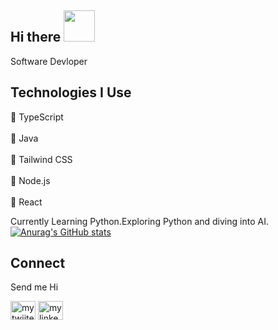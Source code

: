  ## Hi there  <img src="https://media.giphy.com/media/hvRJCLFzcasrR4ia7z/giphy.gif" height = "50px" width="50px"> </h1>



  


  
   
Software Devloper
## Technologies I Use

🏹 TypeScript <br><br>
🏹 Java<br><br>
🏹 Tailwind CSS<br><br>
🏹 Node.js<br><br>
🏹 React

Currently Learning Python.Exploring Python and diving into AI.
[![Anurag's GitHub stats](https://github-readme-stats.vercel.app/api?username=ashishjaswal2002)](https://github.com/anuraghazra/github-readme-stats)

## Connect
<p>Send me Hi</p>
<p>
  <a href="https://twitter.com/Ashishjas2002" target="blank"><img align="center" src="https://raw.githubusercontent.com/rahuldkjain/github-profile-readme-generator/master/src/images/icons/Social/twitter.svg" alt="my twiiter link" height="30" width="40" /></a>
  <a href="https://www.linkedin.com/in/ashish-jaswal-288b1a20a" target="blank"><img align="center" src="https://raw.githubusercontent.com/rahuldkjain/github-profile-readme-generator/master/src/images/icons/Social/linked-in-alt.svg" alt="my linkedin link" height="30" width="40" /></a>
</p>



